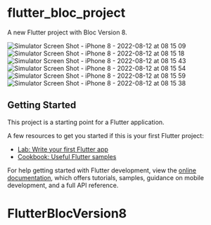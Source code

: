 # flutter_bloc_project

A new Flutter project with Bloc Version 8.

![Simulator Screen Shot - iPhone 8 - 2022-08-12 at 08 15 09](https://user-images.githubusercontent.com/17142848/184267497-8a05b6a0-8632-431f-804e-23f1ff3537fa.png)
![Simulator Screen Shot - iPhone 8 - 2022-08-12 at 08 15 18](https://user-images.githubusercontent.com/17142848/184267516-7b789c57-91c6-4f04-9010-5e279f1563cd.png)
![Simulator Screen Shot - iPhone 8 - 2022-08-12 at 08 15 43](https://user-images.githubusercontent.com/17142848/184267526-f9134cae-8e0e-437c-9a4a-48ab5488c555.png)
![Simulator Screen Shot - iPhone 8 - 2022-08-12 at 08 15 54](https://user-images.githubusercontent.com/17142848/184267545-a53f19bc-a18b-4c0c-b285-038bafd9ad69.png)
![Simulator Screen Shot - iPhone 8 - 2022-08-12 at 08 15 59](https://user-images.githubusercontent.com/17142848/184267554-d0c263c0-9dac-41c9-b651-60cc7d2336b9.png)
![Simulator Screen Shot - iPhone 8 - 2022-08-12 at 08 15 38](https://user-images.githubusercontent.com/17142848/184267558-a0ce5797-aa26-4c56-9fed-0da48c1d1c4b.png)


## Getting Started

This project is a starting point for a Flutter application.

A few resources to get you started if this is your first Flutter project:

- [Lab: Write your first Flutter app](https://docs.flutter.dev/get-started/codelab)
- [Cookbook: Useful Flutter samples](https://docs.flutter.dev/cookbook)

For help getting started with Flutter development, view the
[online documentation](https://docs.flutter.dev/), which offers tutorials,
samples, guidance on mobile development, and a full API reference.
# FlutterBlocVersion8
